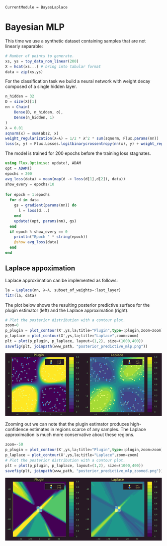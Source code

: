 ``` @meta
CurrentModule = BayesLaplace
```

# Bayesian MLP

This time we use a synthetic dataset containing samples that are not linearly separable:

``` julia
# Number of points to generate.
xs, ys = toy_data_non_linear(200)
X = hcat(xs...) # bring into tabular format
data = zip(xs,ys)
```

For the classification task we build a neural network with weight decay composed of a single hidden layer.

``` julia
n_hidden = 32
D = size(X)[1]
nn = Chain(
    Dense(D, n_hidden, σ),
    Dense(n_hidden, 1)
)  
λ = 0.01
sqnorm(x) = sum(abs2, x)
weight_regularization(λ=λ) = 1/2 * λ^2 * sum(sqnorm, Flux.params(nn))
loss(x, y) = Flux.Losses.logitbinarycrossentropy(nn(x), y) + weight_regularization();
```

The model is trained for 200 epochs before the training loss stagnates.

``` julia
using Flux.Optimise: update!, ADAM
opt = ADAM()
epochs = 200
avg_loss(data) = mean(map(d -> loss(d[1],d[2]), data))
show_every = epochs/10

for epoch = 1:epochs
  for d in data
    gs = gradient(params(nn)) do
      l = loss(d...)
    end
    update!(opt, params(nn), gs)
  end
  if epoch % show_every == 0
    println("Epoch " * string(epoch))
    @show avg_loss(data)
  end
end
```

## Laplace appoximation

Laplace approximation can be implemented as follows:

``` julia
la = Laplace(nn, λ=λ, subset_of_weights=:last_layer)
fit!(la, data)
```

The plot below shows the resulting posterior predictive surface for the plugin estimator (left) and the Laplace approximation (right).

``` julia
# Plot the posterior distribution with a contour plot.
zoom=0
p_plugin = plot_contour(X',ys,la;title="Plugin",type=:plugin,zoom=zoom)
p_laplace = plot_contour(X',ys,la;title="Laplace",zoom=zoom)
plt = plot(p_plugin, p_laplace, layout=(1,2), size=(1000,400))
savefig(plt, joinpath(www_path, "posterior_predictive_mlp.png"))
```

![](www/posterior_predictive_mlp.png)

Zooming out we can note that the plugin estimator produces high-confidence estimates in regions scarce of any samples. The Laplace approximation is much more conservative about these regions.

``` julia
zoom=-50
p_plugin = plot_contour(X',ys,la;title="Plugin",type=:plugin,zoom=zoom)
p_laplace = plot_contour(X',ys,la;title="Laplace",zoom=zoom)
# Plot the posterior distribution with a contour plot.
plt = plot(p_plugin, p_laplace, layout=(1,2), size=(1000,400))
savefig(plt, joinpath(www_path, "posterior_predictive_mlp_zoomed.png"))
```

![](www/posterior_predictive_mlp_zoomed.png)
